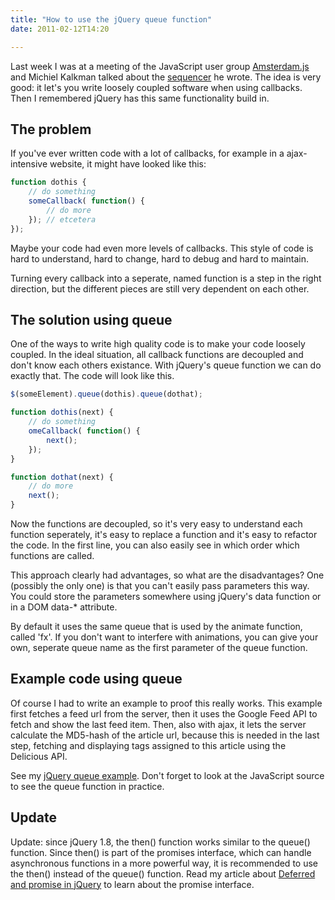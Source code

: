 ```yaml
---
title: "How to use the jQuery queue function"
date: 2011-02-12T14:20

---
```


Last week I was at a meeting of the JavaScript user group <a href="http://groups.google.com/group/amsterdam-js">Amsterdam.js</a> and Michiel Kalkman talked about the <a href="https://github.com/michiel/sequencer-js">sequencer</a> he wrote. The idea is very good: it let's you write loosely coupled software when using callbacks. Then I remembered jQuery has this same functionality build in.

<h2>The problem</h2>

If you've ever written code with a lot of callbacks, for example in a ajax-intensive website, it might have looked like this:

```javascript
function dothis {
	// do something
	someCallback( function() {
		// do more
	}); // etcetera
});
```

Maybe your code had even more levels of callbacks. This style of code is hard to understand, hard to change, hard to debug and hard to maintain.

Turning every callback into a seperate, named function is a step in the right direction, but the different pieces are still very dependent on each other.

<h2>The solution using queue</h2>

One of the ways to write high quality code is to make your code loosely coupled. In the ideal situation, all callback functions are decoupled and don't know each others existance. With jQuery's queue function we can do exactly that. The code will look like this.

```javascript
$(someElement).queue(dothis).queue(dothat);

function dothis(next) {
    // do something
    omeCallback( function() {
        next();
    });
}

function dothat(next) {
    // do more
    next();
}
```

Now the functions are decoupled, so it's very easy to understand each function seperately, it's easy to replace a function and it's easy to refactor the code. In the first line, you can also easily see in which order which functions are called.

This approach clearly had advantages, so what are the disadvantages? One (possibly the only one) is that you can't easily pass parameters this way. You could store the parameters somewhere using jQuery's data function or in a DOM data-* attribute.

By default it uses the same queue that is used by the animate function, called 'fx'. If you don't want to interfere with animations, you can give your own, seperate queue name as the first parameter of the queue function.

<h2>Example code using queue</h2>

Of course I had to write an example to proof this really works. This example first fetches a feed url from the server, then it uses the Google Feed API to fetch and show the last feed item. Then, also with ajax, it lets the server calculate the MD5-hash of the article url, because this is needed in the last step, fetching and displaying tags assigned to this article using the Delicious API.

See my <a href="/jquery/queue/">jQuery queue example</a>. Don't forget to look at the JavaScript source to see the queue function in practice.

<h2>Update</h2>

Update: since jQuery 1.8, the then() function works similar to the queue() function. Since then() is part of the promises interface, which can handle asynchronous functions in a more powerful way, it is recommended to use the then() instead of the queue() function. Read my article about [Deferred and promise in jQuery](/weblog/2012-1/Deferred_and_promise_in_jQuery.html) to learn about the promise interface.

